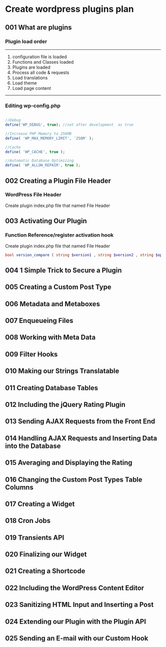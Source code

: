 # Create wordpress plugins plan

## 001 What are plugins

### Plugin load order
---
1. configuration file is loaded
2. Functions and Classes loaded
3. Plugins are loaded
4. Process all code & requests
5. Load translations
6. Load theme
7. Load page content
---

### Editing wp-config.php
```php

//Debug
define('WP_DEBUG', true); //set after development  as true

//Increase PHP Memory to 256MB
define( 'WP_MAX_MEMORY_LIMIT', '256M' );

//Cache
define( 'WP_CACHE', true );

//Automatic Database Optimizing
define( 'WP_ALLOW_REPAIR', true );
```

## 002 Creating a Plugin File Header

### WordPress File Header

   Create plugin index.php file that named File Header

## 003 Activating Our Plugin

### Function Reference/register activation hook

   Create plugin index.php file that named File Header
```php
bool version_compare ( string $version1 , string $version2 , string $operator ); // PHP function
```

## 004 1 Simple Trick to Secure a Plugin

## 005 Creating a Custom Post Type

## 006 Metadata and Metaboxes

## 007 Enqueueing Files

## 008 Working with Meta Data

## 009 Filter Hooks

## 010 Making our Strings Translatable

## 011 Creating Database Tables

## 012 Including the jQuery Rating Plugin

## 013 Sending AJAX Requests from the Front End

## 014 Handling AJAX Requests and Inserting Data into the Database

## 015 Averaging and Displaying the Rating

## 016 Changing the Custom Post Types Table Columns

## 017 Creating a Widget

## 018 Cron Jobs

## 019 Transients API

## 020 Finalizing our Widget

## 021 Creating a Shortcode

## 022 Including the WordPress Content Editor

## 023 Sanitizing HTML Input and Inserting a Post

## 024 Extending our Plugin with the Plugin API

## 025 Sending an E-mail with our Custom Hook
